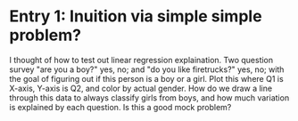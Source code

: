 # Entry 1: Inuition via simple simple problem?
I thought of how to test out linear regression explaination. Two question survey
"are you a boy?" yes, no; and "do you like firetrucks?" yes, no; with the goal of figuring 
out if this person is a boy or a girl. Plot this where Q1 is X-axis, Y-axis is Q2, and color
by actual gender. How do we draw a line through this data to always classify girls from boys,
and how much variation is explained by each question. Is this a good mock problem?